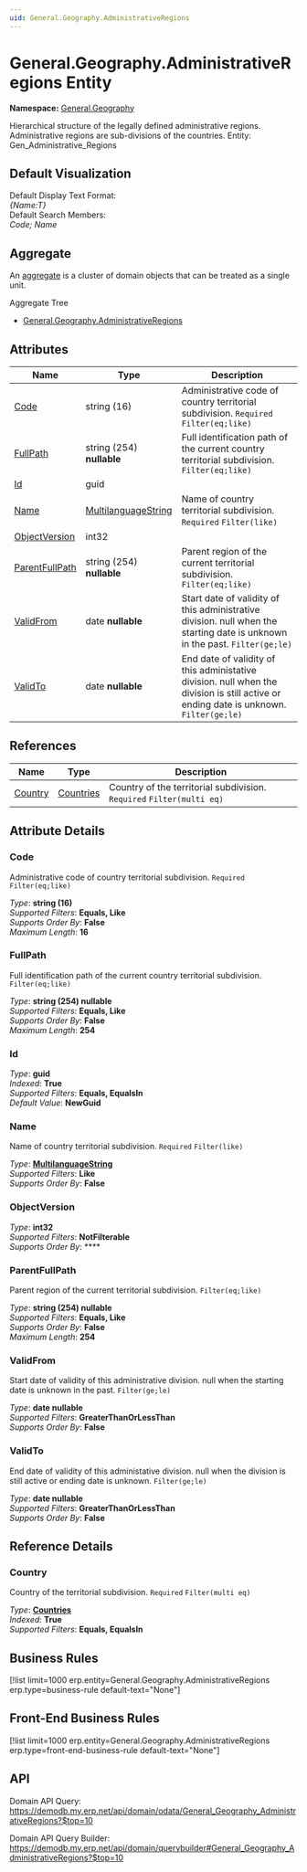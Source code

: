 ```yaml
---
uid: General.Geography.AdministrativeRegions
---
```

# General.Geography.AdministrativeRegions Entity

**Namespace:** [General.Geography](General.Geography.md)  

Hierarchical structure of the legally defined administrative regions. Administrative regions are sub-divisions of the countries. Entity: Gen_Administrative_Regions

## Default Visualization
Default Display Text Format:  
_{Name:T}_  
Default Search Members:  
_Code; Name_  

## Aggregate
An [aggregate](https://docs.erp.net/tech/advanced/concepts/aggregates.html) is a cluster of domain objects that can be treated as a single unit.  

Aggregate Tree  
* [General.Geography.AdministrativeRegions](General.Geography.AdministrativeRegions.md)  

## Attributes

| Name | Type | Description |
| ---- | ---- | --- |
| [Code](General.Geography.AdministrativeRegions.md#code) | string (16) | Administrative code of country territorial subdivision. `Required` `Filter(eq;like)` 
| [FullPath](General.Geography.AdministrativeRegions.md#fullpath) | string (254) __nullable__ | Full identification path of the current country territorial subdivision. `Filter(eq;like)` 
| [Id](General.Geography.AdministrativeRegions.md#id) | guid |  
| [Name](General.Geography.AdministrativeRegions.md#name) | [MultilanguageString](../data-types.md#multilanguagestring) | Name of country territorial subdivision. `Required` `Filter(like)` 
| [ObjectVersion](General.Geography.AdministrativeRegions.md#objectversion) | int32 |  
| [ParentFullPath](General.Geography.AdministrativeRegions.md#parentfullpath) | string (254) __nullable__ | Parent region of the current territorial subdivision. `Filter(eq;like)` 
| [ValidFrom](General.Geography.AdministrativeRegions.md#validfrom) | date __nullable__ | Start date of validity of this administrative division. null when the starting date is unknown in the past. `Filter(ge;le)` 
| [ValidTo](General.Geography.AdministrativeRegions.md#validto) | date __nullable__ | End date of validity of this administative division. null when the division is still active or ending date is unknown. `Filter(ge;le)` 

## References

| Name | Type | Description |
| ---- | ---- | --- |
| [Country](General.Geography.AdministrativeRegions.md#country) | [Countries](General.Geography.Countries.md) | Country of the territorial subdivision. `Required` `Filter(multi eq)` |


## Attribute Details

### Code

Administrative code of country territorial subdivision. `Required` `Filter(eq;like)`

_Type_: **string (16)**  
_Supported Filters_: **Equals, Like**  
_Supports Order By_: **False**  
_Maximum Length_: **16**  

### FullPath

Full identification path of the current country territorial subdivision. `Filter(eq;like)`

_Type_: **string (254) __nullable__**  
_Supported Filters_: **Equals, Like**  
_Supports Order By_: **False**  
_Maximum Length_: **254**  

### Id

_Type_: **guid**  
_Indexed_: **True**  
_Supported Filters_: **Equals, EqualsIn**  
_Default Value_: **NewGuid**  

### Name

Name of country territorial subdivision. `Required` `Filter(like)`

_Type_: **[MultilanguageString](../data-types.md#multilanguagestring)**  
_Supported Filters_: **Like**  
_Supports Order By_: **False**  

### ObjectVersion

_Type_: **int32**  
_Supported Filters_: **NotFilterable**  
_Supports Order By_: ****  

### ParentFullPath

Parent region of the current territorial subdivision. `Filter(eq;like)`

_Type_: **string (254) __nullable__**  
_Supported Filters_: **Equals, Like**  
_Supports Order By_: **False**  
_Maximum Length_: **254**  

### ValidFrom

Start date of validity of this administrative division. null when the starting date is unknown in the past. `Filter(ge;le)`

_Type_: **date __nullable__**  
_Supported Filters_: **GreaterThanOrLessThan**  
_Supports Order By_: **False**  

### ValidTo

End date of validity of this administative division. null when the division is still active or ending date is unknown. `Filter(ge;le)`

_Type_: **date __nullable__**  
_Supported Filters_: **GreaterThanOrLessThan**  
_Supports Order By_: **False**  


## Reference Details

### Country

Country of the territorial subdivision. `Required` `Filter(multi eq)`

_Type_: **[Countries](General.Geography.Countries.md)**  
_Indexed_: **True**  
_Supported Filters_: **Equals, EqualsIn**  



## Business Rules

[!list limit=1000 erp.entity=General.Geography.AdministrativeRegions erp.type=business-rule default-text="None"]

## Front-End Business Rules

[!list limit=1000 erp.entity=General.Geography.AdministrativeRegions erp.type=front-end-business-rule default-text="None"]

## API

Domain API Query:
<https://demodb.my.erp.net/api/domain/odata/General_Geography_AdministrativeRegions?$top=10>

Domain API Query Builder:
<https://demodb.my.erp.net/api/domain/querybuilder#General_Geography_AdministrativeRegions?$top=10>

